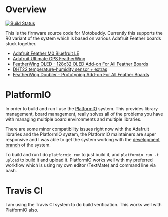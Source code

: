 # Overview
[![Build Status](https://travis-ci.org/bcr/Motobuddy.svg?branch=master)](https://travis-ci.org/bcr/Motobuddy)

This is the firmware source code for Motobuddy. Currently this supports the R0 variant of the system which is based on various Adafruit Feather boards stuck together.

* [Adafruit Feather M0 Bluefruit LE][adafruit-2995]
* [Adafruit Ultimate GPS FeatherWing][adafruit-3133]
* [FeatherWing OLED - 128x32 OLED Add-on For All Feather Boards][adafruit-2900]
* [DHT22 temperature-humidity sensor + extras][adafruit-385]
* [FeatherWing Doubler - Prototyping Add-on For All Feather Boards][adafruit-2890]

# PlatformIO
In order to build and run I use the [PlatformIO][platformio] system. This provides library management, board management, really solves all of the problems you have with managing multiple board environments and multiple libraries.

There are some minor compatibility issues right now with the Adafruit libraries and the PlatformIO system, the PlatformIO maintainers are super responsive and I was able to get the system working with the [development branch][platformio-devel] of the system.

To build and run I do `platformio run` to just build it, and `platformio run -t upload` to build it and upload it. PlatformIO works well with my preferred workflow which is using my own editor (TextMate) and command line via bash.

# Travis CI
I am using the Travis CI system to do build verification. This works well with PlatformIO also.

[adafruit-2995]: https://www.adafruit.com/product/2995
[adafruit-2900]: https://www.adafruit.com/products/2900
[adafruit-3133]: https://www.adafruit.com/product/3133
[adafruit-385]: https://www.adafruit.com/product/385
[adafruit-2890]: https://www.adafruit.com/product/2890
[platformio]: http://platformio.org/
[platformio-devel]: http://docs.platformio.org/en/stable/installation.html#development-version
